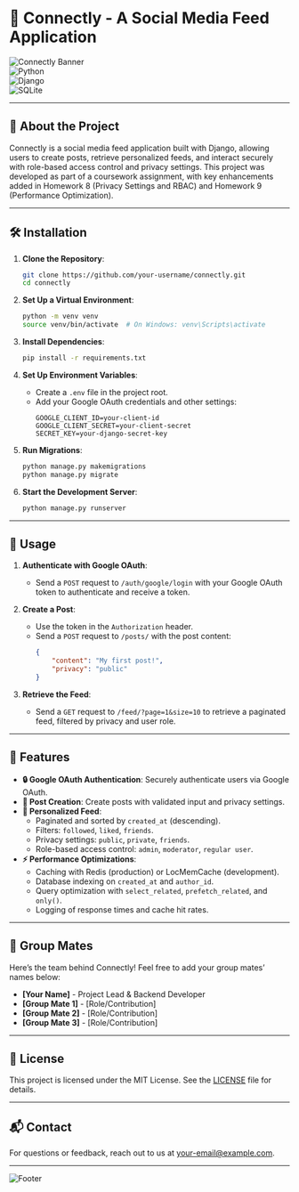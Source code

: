 # 🚀 Connectly - A Social Media Feed Application

![Connectly Banner](https://img.shields.io/badge/Connectly-Social%20Media%20Feed-blueviolet?style=for-the-badge&logo=appveyor)  
![Python](https://img.shields.io/badge/Python-3.9+-yellow?style=flat-square&logo=python)  
![Django](https://img.shields.io/badge/Django-4.2+-green?style=flat-square&logo=django)  
![SQLite](https://img.shields.io/badge/SQLite-Database-lightgrey?style=flat-square&logo=sqlite)

---

## 📖 About the Project

Connectly is a social media feed application built with Django, allowing users to create posts, retrieve personalized feeds, and interact securely with role-based access control and privacy settings. This project was developed as part of a coursework assignment, with key enhancements added in Homework 8 (Privacy Settings and RBAC) and Homework 9 (Performance Optimization).

---


## 🛠️ Installation

1. **Clone the Repository**:
   ```bash
   git clone https://github.com/your-username/connectly.git
   cd connectly
   ```

2. **Set Up a Virtual Environment**:
   ```bash
   python -m venv venv
   source venv/bin/activate  # On Windows: venv\Scripts\activate
   ```

3. **Install Dependencies**:
   ```bash
   pip install -r requirements.txt
   ```

4. **Set Up Environment Variables**:
   - Create a `.env` file in the project root.
   - Add your Google OAuth credentials and other settings:
     ```env
     GOOGLE_CLIENT_ID=your-client-id
     GOOGLE_CLIENT_SECRET=your-client-secret
     SECRET_KEY=your-django-secret-key
     ```

5. **Run Migrations**:
   ```bash
   python manage.py makemigrations
   python manage.py migrate
   ```

6. **Start the Development Server**:
   ```bash
   python manage.py runserver
   ```

---

## 🚀 Usage

1. **Authenticate with Google OAuth**:
   - Send a `POST` request to `/auth/google/login` with your Google OAuth token to authenticate and receive a token.

2. **Create a Post**:
   - Use the token in the `Authorization` header.
   - Send a `POST` request to `/posts/` with the post content:
     ```json
     {
         "content": "My first post!",
         "privacy": "public"
     }
     ```

3. **Retrieve the Feed**:
   - Send a `GET` request to `/feed/?page=1&size=10` to retrieve a paginated feed, filtered by privacy and user role.

---

## 🌟 Features

- **🔒 Google OAuth Authentication**: Securely authenticate users via Google OAuth.
- **📝 Post Creation**: Create posts with validated input and privacy settings.
- **📜 Personalized Feed**:
  - Paginated and sorted by `created_at` (descending).
  - Filters: `followed`, `liked`, `friends`.
  - Privacy settings: `public`, `private`, `friends`.
  - Role-based access control: `admin`, `moderator`, `regular user`.
- **⚡ Performance Optimizations**:
  - Caching with Redis (production) or LocMemCache (development).
  - Database indexing on `created_at` and `author_id`.
  - Query optimization with `select_related`, `prefetch_related`, and `only()`.
  - Logging of response times and cache hit rates.

---

## 👥 Group Mates

Here’s the team behind Connectly! Feel free to add your group mates’ names below:

- **[Your Name]** - Project Lead & Backend Developer
- **[Group Mate 1]** - [Role/Contribution]
- **[Group Mate 2]** - [Role/Contribution]
- **[Group Mate 3]** - [Role/Contribution]

---

## 📄 License

This project is licensed under the MIT License. See the [LICENSE](LICENSE) file for details.

---

## 📬 Contact

For questions or feedback, reach out to us at [your-email@example.com](mailto:your-email@example.com).

---

![Footer](https://img.shields.io/badge/Made%20with-❤️%20by%20Connectly%20Team-blue?style=for-the-badge)
